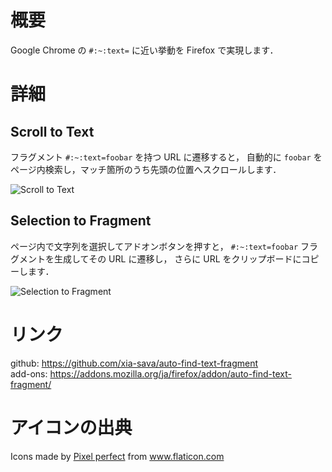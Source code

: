 # 概要

Google Chrome の `#:~:text=` に近い挙動を Firefox で実現します．

# 詳細

## Scroll to Text

フラグメント `#:~:text=foobar` を持つ URL に遷移すると，
自動的に `foobar` をページ内検索し，マッチ箇所のうち先頭の位置へスクロールします．

![Scroll to Text](https://raw.githubusercontent.com/xia-sava/auto-find-text-fragment/master/docs/scroll-to-text.jpg)

## Selection to Fragment

ページ内で文字列を選択してアドオンボタンを押すと，
`#:~:text=foobar` フラグメントを生成してその URL に遷移し，
さらに URL をクリップボードにコピーします． 

![Selection to Fragment](https://raw.githubusercontent.com/xia-sava/auto-find-text-fragment/master/docs/selection-to-fragment.jpg)

# リンク

github: https://github.com/xia-sava/auto-find-text-fragment  
add-ons: https://addons.mozilla.org/ja/firefox/addon/auto-find-text-fragment/

# アイコンの出典

Icons made by <a href="https://www.flaticon.com/authors/pixel-perfect" title="Pixel perfect">Pixel perfect</a> from <a href="https://www.flaticon.com/" title="Flaticon">www.flaticon.com</a>

